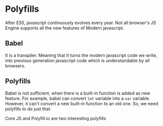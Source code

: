 # Polyfills
After ES5, javascript continuously evolves every year. Not all browser's JS Engine supports all the new features of Modern javascript.

## Babel
It is a transpiler. Meaning that it turns the modern javascript code we write, into previous generation javascript code which is understandable by all browsers.


## Polyfills
Babel is not sufficient, when there is a built-in function is added as new feature. For example, babel can convert `let` variable into a `var` variable. However, it can't convert a new built-in function to an old one. So, we need polyfills to do just that.

Core JS and Polyfill.io are two interesting polyfills